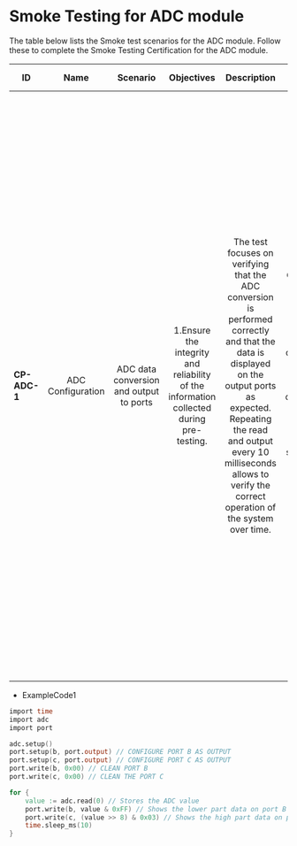 # Smoke Testing for ADC module

The table below lists the Smoke test scenarios for the ADC module. Follow these to complete the Smoke Testing Certification for the ADC module.
  

| ID            | Name              | Scenario                               | Objectives 															                  | Description 																																																													| Gherkin Steps 																																										            	 | Steps    																																																																																																																																																												  | Expected results   																																									| Code Example |
| ------------- | :------:          | :------:                               | :------:   																	   		  | :------:    																																																													| :------:                                                                                                                                                                                               | :------: 																																																																																																																																																										          | :------:           																																									| :------:     |
| **CP-ADC-1**  | ADC Configuration | ADC data conversion and output to ports| 1.Ensure the integrity and reliability of the information collected during pre-testing.| The test focuses on verifying that the ADC conversion is performed correctly and that the data is displayed on the output ports as expected. Repeating the read and output every 10 milliseconds allows to verify the correct operation of the system over time.| **Given** that the ADC and port modules are initialized and configured correctly. <br>**When** the ADC conversion is started. <br>**Then**, the ADC reading is stored and displayed on the output port.| Step 1: Initial configuration of the ADC and port modules. <br>Configure the ADC and ports B and C as outputs. <br>Clear ports B and C. <br>Step 2: Start ADC conversion. <br>Start ADC reading. <br>Store the value of the reading in the variable ""value"". <br>Step 3: Display the data on the output ports. <br>Write to port B the value of the lower part of ""value"". <br>Write to port C the value of the high part of ""value"". <br>Wait 10 milliseconds before repeating the process. <br>These steps describe in detail the actions to be performed in the proposed scenario, from initial setup to displaying the data on the output ports. | 1.Correct ADC Configuration. <br>2.Reliable ADC Readings. <br>3.Accurate Data Display on Output Port. <br>4.Continuous and Timely Data Acquisition. <br>5.Overall System Stability. | ExampleCode1 |


-   ExampleCode1
```v
import time
import adc
import port

adc.setup() 
port.setup(b, port.output) // CONFIGURE PORT B AS OUTPUT
port.setup(c, port.output) // CONFIGURE PORT C AS OUTPUT
port.write(b, 0x00) // CLEAN PORT B
port.write(c, 0x00) // CLEAN THE PORT C

for {
	value := adc.read(0) // Stores the ADC value
	port.write(b, value & 0xFF) // Shows the lower part data on port B
	port.write(c, (value >> 8) & 0x03) // Shows the high part data on port C
	time.sleep_ms(10)
}
```